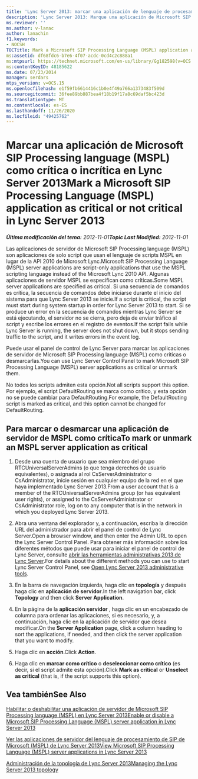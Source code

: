 ```yaml
---
title: 'Lync Server 2013: marcar una aplicación de lenguaje de procesamiento SIP de Microsoft (MSPL) como crítica o no crítica'
description: 'Lync Server 2013: Marque una aplicación de Microsoft SIP Processing language (MSPL) como crítica o no crítica.'
ms.reviewer: ''
ms.author: v-lanac
author: lanachin
f1.keywords:
- NOCSH
TOCTitle: Mark a Microsoft SIP Processing Language (MSPL) application as critical or not critical
ms:assetid: df68fdc6-b7e6-4f07-acdc-0cd4c2c888a1
ms:mtpsurl: https://technet.microsoft.com/en-us/library/Gg182598(v=OCS.15)
ms:contentKeyID: 48185622
ms.date: 07/23/2014
manager: serdars
mtps_version: v=OCS.15
ms.openlocfilehash: e1f59fb6614416c1b0e4f49a766a1373483f509d
ms.sourcegitcommit: 36fee89bb887bea4f18b19f17a8c69daf5bc423d
ms.translationtype: MT
ms.contentlocale: es-ES
ms.lasthandoff: 11/26/2020
ms.locfileid: "49425762"
---
```

# <a name="mark-a-microsoft-sip-processing-language-mspl-application-as-critical-or-not-critical-in-lync-server-2013"></a><span data-ttu-id="bd888-103">Marcar una aplicación de Microsoft SIP Processing language (MSPL) como crítica o incrítica en Lync Server 2013</span><span class="sxs-lookup"><span data-stu-id="bd888-103">Mark a Microsoft SIP Processing Language (MSPL) application as critical or not critical in Lync Server 2013</span></span>

<div data-xmlns="http://www.w3.org/1999/xhtml">

<div class="topic" data-xmlns="http://www.w3.org/1999/xhtml" data-msxsl="urn:schemas-microsoft-com:xslt" data-cs="https://msdn.microsoft.com/">

<div data-asp="https://msdn2.microsoft.com/asp">



</div>

<div id="mainSection">

<div id="mainBody"><span data-ttu-id="bd888-104">

<span> </span></span><span class="sxs-lookup"><span data-stu-id="bd888-104">

<span> </span></span></span>

<span data-ttu-id="bd888-105">_**Última modificación del tema:** 2012-11-01_</span><span class="sxs-lookup"><span data-stu-id="bd888-105">_**Topic Last Modified:** 2012-11-01_</span></span>

<span data-ttu-id="bd888-106">Las aplicaciones de servidor de Microsoft SIP Processing language (MSPL) son aplicaciones de solo script que usan el lenguaje de scripts MSPL en lugar de la API 2010 de Microsoft Lync.</span><span class="sxs-lookup"><span data-stu-id="bd888-106">Microsoft SIP Processing Language (MSPL) server applications are script-only applications that use the MSPL scripting language instead of the Microsoft Lync 2010 API.</span></span> <span data-ttu-id="bd888-107">Algunas aplicaciones de servidor MSPL se especifican como críticas.</span><span class="sxs-lookup"><span data-stu-id="bd888-107">Some MSPL server applications are specified as critical.</span></span> <span data-ttu-id="bd888-108">Si una secuencia de comandos es crítica, la secuencia de comandos debe iniciarse durante el inicio del sistema para que Lync Server 2013 se inicie.</span><span class="sxs-lookup"><span data-stu-id="bd888-108">If a script is critical, the script must start during system startup in order for Lync Server 2013 to start.</span></span> <span data-ttu-id="bd888-109">Si se produce un error en la secuencia de comandos mientras Lync Server se está ejecutando, el servidor no se cierra, pero deja de enviar tráfico al script y escribe los errores en el registro de eventos.</span><span class="sxs-lookup"><span data-stu-id="bd888-109">If the script fails while Lync Server is running, the server does not shut down, but it stops sending traffic to the script, and it writes errors in the event log.</span></span>

<span data-ttu-id="bd888-110">Puede usar el panel de control de Lync Server para marcar las aplicaciones de servidor de Microsoft SIP Processing language (MSPL) como críticas o desmarcarlas.</span><span class="sxs-lookup"><span data-stu-id="bd888-110">You can use Lync Server Control Panel to mark Microsoft SIP Processing Language (MSPL) server applications as critical or unmark them.</span></span>

<span data-ttu-id="bd888-111">No todos los scripts admiten esta opción.</span><span class="sxs-lookup"><span data-stu-id="bd888-111">Not all scripts support this option.</span></span> <span data-ttu-id="bd888-112">Por ejemplo, el script DefaultRouting se marca como crítico, y esta opción no se puede cambiar para DefaultRouting.</span><span class="sxs-lookup"><span data-stu-id="bd888-112">For example, the DefaultRouting script is marked as critical, and this option cannot be changed for DefaultRouting.</span></span>

<div>

## <a name="to-mark-or-unmark-an-mspl-server-application-as-critical"></a><span data-ttu-id="bd888-113">Para marcar o desmarcar una aplicación de servidor de MSPL como crítica</span><span class="sxs-lookup"><span data-stu-id="bd888-113">To mark or unmark an MSPL server application as critical</span></span>

1.  <span data-ttu-id="bd888-114">Desde una cuenta de usuario que sea miembro del grupo RTCUniversalServerAdmins (o que tenga derechos de usuario equivalentes), o asignada al rol CsServerAdministrator o CsAdministrator, inicie sesión en cualquier equipo de la red en el que haya implementado Lync Server 2013.</span><span class="sxs-lookup"><span data-stu-id="bd888-114">From a user account that is a member of the RTCUniversalServerAdmins group (or has equivalent user rights), or assigned to the CsServerAdministrator or CsAdministrator role, log on to any computer that is in the network in which you deployed Lync Server 2013.</span></span>

2.  <span data-ttu-id="bd888-115">Abra una ventana del explorador y, a continuación, escriba la dirección URL del administrador para abrir el panel de control de Lync Server.</span><span class="sxs-lookup"><span data-stu-id="bd888-115">Open a browser window, and then enter the Admin URL to open the Lync Server Control Panel.</span></span> <span data-ttu-id="bd888-116">Para obtener más información sobre los diferentes métodos que puede usar para iniciar el panel de control de Lync Server, consulte [abrir las herramientas administrativas 2013 de Lync Server](lync-server-2013-open-lync-server-administrative-tools.md).</span><span class="sxs-lookup"><span data-stu-id="bd888-116">For details about the different methods you can use to start Lync Server Control Panel, see [Open Lync Server 2013 administrative tools](lync-server-2013-open-lync-server-administrative-tools.md).</span></span>

3.  <span data-ttu-id="bd888-117">En la barra de navegación izquierda, haga clic en **topología** y después haga clic en **aplicación de servidor**.</span><span class="sxs-lookup"><span data-stu-id="bd888-117">In the left navigation bar, click **Topology** and then click **Server Application**.</span></span>

4.  <span data-ttu-id="bd888-118">En la página de la **aplicación servidor** , haga clic en un encabezado de columna para ordenar las aplicaciones, si es necesario, y, a continuación, haga clic en la aplicación de servidor que desea modificar.</span><span class="sxs-lookup"><span data-stu-id="bd888-118">On the **Server Application** page, click a column heading to sort the applications, if needed, and then click the server application that you want to modify.</span></span>

5.  <span data-ttu-id="bd888-119">Haga clic en **acción**.</span><span class="sxs-lookup"><span data-stu-id="bd888-119">Click **Action**.</span></span>

6.  <span data-ttu-id="bd888-120">Haga clic en **marcar como crítico** o **deseleccionar como crítico** (es decir, si el script admite esta opción).</span><span class="sxs-lookup"><span data-stu-id="bd888-120">Click **Mark as critical** or **Unselect as critical** (that is, if the script supports this option).</span></span>

</div>

<div>

## <a name="see-also"></a><span data-ttu-id="bd888-121">Vea también</span><span class="sxs-lookup"><span data-stu-id="bd888-121">See Also</span></span>


[<span data-ttu-id="bd888-122">Habilitar o deshabilitar una aplicación de servidor de Microsoft SIP Processing language (MSPL) en Lync Server 2013</span><span class="sxs-lookup"><span data-stu-id="bd888-122">Enable or disable a Microsoft SIP Processing Language (MSPL) server application in Lync Server 2013</span></span>](lync-server-2013-enable-or-disable-a-microsoft-sip-processing-language-mspl-server-application.md)  


[<span data-ttu-id="bd888-123">Ver las aplicaciones de servidor del lenguaje de procesamiento de SIP de Microsoft (MSPL) de Lync Server 2013</span><span class="sxs-lookup"><span data-stu-id="bd888-123">View Microsoft SIP Processing Language (MSPL) server applications in Lync Server 2013</span></span>](lync-server-2013-view-microsoft-sip-processing-language-mspl-server-applications.md)  


[<span data-ttu-id="bd888-124">Administración de la topología de Lync Server 2013</span><span class="sxs-lookup"><span data-stu-id="bd888-124">Managing the Lync Server 2013 topology</span></span>](lync-server-2013-managing-the-lync-server-topology.md)  
  

<span data-ttu-id="bd888-125"></div>

</div>

<span> </span>

</div>

</div>

</span><span class="sxs-lookup"><span data-stu-id="bd888-125"></div>

</div>

<span> </span>

</div>

</div>

</span></span></div>

